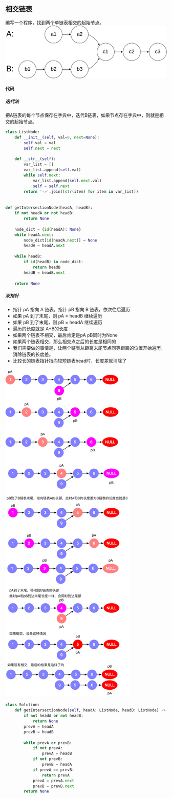 ## 相交链表
编写一个程序，找到两个单链表相交的起始节点。
![](../pic/leetcode_linked_list/linkelist1.png)

#### 代码
##### 迭代法
把A链表的每个节点保存在字典中，迭代B链表，如果节点存在字典中，则就是相交的起始节点。

```python
class ListNode:
    def __init__(self, val=0, next=None):
        self.val = val
        self.next = next

    def __str__(self):
        var_list = []
        var_list.append(self.val)
        while self.next:
            var_list.append(self.next.val)
            self = self.next
        return '->'.join([str(item) for item in var_list])


def getIntersectionNode(headA, headB):
    if not headA or not headB:
        return None

    node_dict = {id(headA): None}
    while headA.next:
        node_dict[id(headA.next)] = None
        headA = headA.next

    while headB:
        if id(headB) in node_dict:
            return headB
        headB = headB.next

    return None
```

##### 双指针
* 指针 pA 指向 A 链表，指针 pB 指向 B 链表，依次往后遍历
* 如果 pA 到了末尾，则 pA = headB 继续遍历
* 如果 pB 到了末尾，则 pB = headA 继续遍历
* 遍历的长度就是 A+B的长度
* 如果两个链表不相交，最后肯定是pA pB同时为None
* 如果两个链表相交，那么相交点之后的长度是相同的
* 我们需要做的事情是，让两个链表从距离末尾节点同等距离的位置开始遍历，消除链表的长度差。
* 比较长的链表指针指向较短链表head时，长度差就消除了

![](../pic/leetcode_linked_list/linkedlist2.png)

```python
class Solution:
    def getIntersectionNode(self, headA: ListNode, headB: ListNode) -> ListNode:
        if not headA or not headB:
            return None
        prevA = headA
        prevB = headB

        while prevA or prevB:
            if not prevA:
                prevA = headB
            if not prevB:
                prevB = headA
            if prevA == prevB:
                return prevA
            prevA = prevA.next
            prevB = prevB.next
        return None 
```
